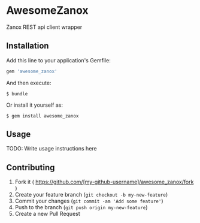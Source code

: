 # AwesomeZanox

Zanox REST api client wrapper

## Installation

Add this line to your application's Gemfile:

```ruby
gem 'awesome_zanox'
```

And then execute:

    $ bundle

Or install it yourself as:

    $ gem install awesome_zanox

## Usage

TODO: Write usage instructions here

## Contributing

1. Fork it ( https://github.com/[my-github-username]/awesome_zanox/fork )
2. Create your feature branch (`git checkout -b my-new-feature`)
3. Commit your changes (`git commit -am 'Add some feature'`)
4. Push to the branch (`git push origin my-new-feature`)
5. Create a new Pull Request
